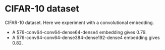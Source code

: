 # CIFAR-10 dataset

CIFAR-10 dataset. Here we experiment with a convolutional embedding. 

- A 576-conv64-conv64-dense64-dense4 embedding gives 0.79.
- A 576-conv64-conv64-dense384-dense192-dense4 embedding gives 0.82.
